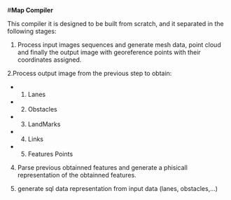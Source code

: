 #**Map Compiler**

This compiler it is designed to be built from scratch, and it separated in the following stages:

1. Process input images sequences and generate mesh data, point cloud and finally the output image with georeference points with their coordinates assigned.

2.Process output image from the previous step to obtain:
  - 1. Lanes
  - 2. Obstacles
  - 3. LandMarks
  - 4. Links
  - 5. Features Points

4. Parse previous obtainned features and generate a phisicall representation of the obtainned features.

5. generate sql data representation from input data (lanes, obstacles,...)
